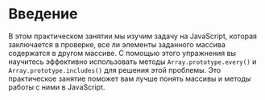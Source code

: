 # Введение

В этом практическом занятии мы изучим задачу на JavaScript, которая заключается в проверке, все ли элементы заданного массива содержатся в другом массиве. С помощью этого упражнения вы научитесь эффективно использовать методы `Array.prototype.every()` и `Array.prototype.includes()` для решения этой проблемы. Это практическое занятие поможет вам лучше понять массивы и методы работы с ними в JavaScript.
